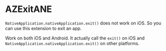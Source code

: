 AZExitANE
=========

<code>NativeApplication.nativeApplication.exit()</code> does not work on iOS. So you can use this extension to exit an app.

Work on both iOS and Android. It actually call the <code>exit()</code> on iOS and <code>NativeApplication.nativeApplication.exit()</code> on other platforms.

